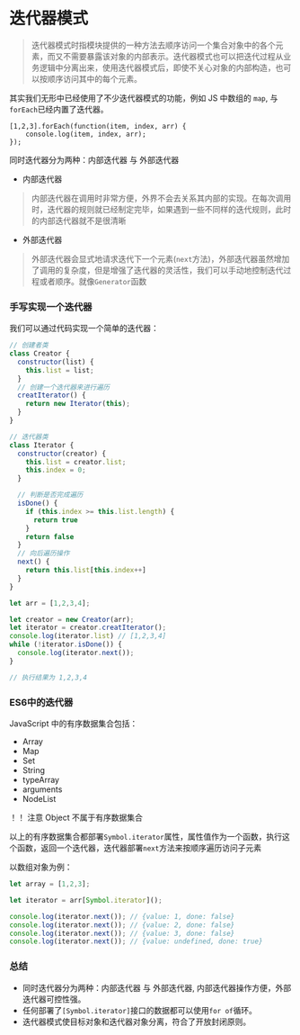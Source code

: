 # 迭代器模式

> 迭代器模式时指模块提供的一种方法去顺序访问一个集合对象中的各个元素，而又不需要暴露该对象的内部表示。迭代器模式也可以把迭代过程从业务逻辑中分离出来，使用迭代器模式后，即使不关心对象的内部构造，也可以按顺序访问其中的每个元素。

其实我们无形中已经使用了不少迭代器模式的功能，例如 JS 中数组的 `map`, 与 `forEach`已经内置了迭代器。

```
[1,2,3].forEach(function(item, index, arr) {
    console.log(item, index, arr);
});
```

同时迭代器分为两种：内部迭代器 与 外部迭代器

- 内部迭代器

> 内部迭代器在调用时非常方便，外界不会去关系其内部的实现。在每次调用时，迭代器的规则就已经制定完毕，如果遇到一些不同样的迭代规则，此时的内部迭代器就不是很清晰

- 外部迭代器

> 外部迭代器会显式地请求迭代下一个元素(`next`方法)，外部迭代器虽然增加了调用的复杂度，但是增强了迭代器的灵活性，我们可以手动地控制迭代过程或者顺序。就像`Generator`函数

### 手写实现一个迭代器

我们可以通过代码实现一个简单的迭代器：

```javascript
// 创建者类
class Creator {
  constructor(list) {
    this.list = list;
  }
  // 创建一个迭代器来进行遍历
  creatIterator() {
    return new Iterator(this);
  }
}

// 迭代器类
class Iterator {
  constructor(creator) {
    this.list = creator.list;
    this.index = 0;
  }

  // 判断是否完成遍历
  isDone() {
    if (this.index >= this.list.length) {
      return true
    }
    return false
  }
  // 向后遍历操作
  next() {
    return this.list[this.index++]
  }
}

let arr = [1,2,3,4];

let creator = new Creator(arr);
let iterator = creator.creatIterator();
console.log(iterator.list) // [1,2,3,4]
while (!iterator.isDone()) {
  console.log(iterator.next()); 
}

// 执行结果为 1,2,3,4
```

### ES6中的迭代器

JavaScript 中的有序数据集合包括：

- Array
- Map
- Set
- String
- typeArray
- arguments
- NodeList

！！ 注意 Object 不属于有序数据集合

以上的有序数据集合都部署`Symbol.iterator`属性，属性值作为一个函数，执行这个函数，返回一个迭代器，迭代器部署`next`方法来按顺序遍历访问子元素

以数组对象为例：

```javascript
let array = [1,2,3];

let iterator = arr[Symbol.iterator]();

console.log(iterator.next()); // {value: 1, done: false}
console.log(iterator.next()); // {value: 2, done: false}
console.log(iterator.next()); // {value: 3, done: false}
console.log(iterator.next()); // {value: undefined, done: true}
```



### 总结

- 同时迭代器分为两种：内部迭代器 与 外部迭代器, 内部迭代器操作方便，外部迭代器可控性强。
- 任何部署了`[Symbol.iterator]`接口的数据都可以使用`for of`循环。
- 迭代器模式使目标对象和迭代器对象分离，符合了开放封闭原则。